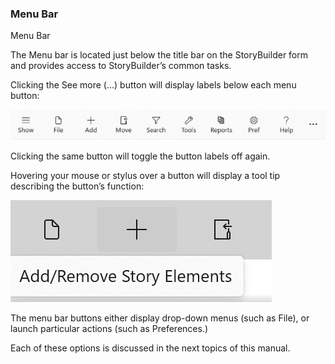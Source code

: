### Menu Bar ###
Menu Bar

The Menu bar is located just below the title bar on the StoryBuilder form and provides access to StoryBuilder’s common tasks.

Clicking the See more (...) button will display labels below each menu button:

![](Menu-Bar.png)

Clicking the same button will toggle the button labels off again.

Hovering your mouse or stylus over a button will display a tool tip describing the button’s function:

![](Menu-Bar-Tooltip.png)


The menu bar buttons either display drop-down menus (such as File), or launch particular actions (such as Preferences.)

Each of these options is discussed in the next topics of this manual.  

